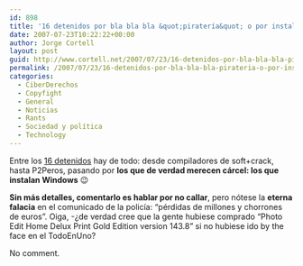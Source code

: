 ```yaml
---
id: 898
title: '16 detenidos por bla bla bla &quot;piraterí­a&quot; o por instalar Windows'
date: 2007-07-23T10:22:22+00:00
author: Jorge Cortell
layout: post
guid: http://www.cortell.net/2007/07/23/16-detenidos-por-bla-bla-bla-pirateria-o-por-instalar-windows/
permalink: /2007/07/23/16-detenidos-por-bla-bla-bla-pirateria-o-por-instalar-windows/
categories:
  - CiberDerechos
  - Copyfight
  - General
  - Noticias
  - Rants
  - Sociedad y polí­tica
  - Technology
---
```

Entre los <a target="_blank" title="Bandaancha" href="http://www.bandaancha.st/weblogart.php?artid=4880">16 detenidos</a> hay de todo: desde compiladores de soft+crack, hasta P2Peros, pasando por **los que de verdad merecen cárcel: los que instalan Windows** 😉

**Sin más detalles, comentarlo es hablar por no callar**, pero nótese la **eterna falacia** en el comunicado de la policí­a: &#8220;pérdidas de millones y chorrones de euros&#8221;. Oiga, -¿de verdad cree que la gente hubiese comprado &#8220;Photo Edit Home Delux Print Gold Edition version 143.8&#8221; si no hubiese ido by the face en el TodoEnUno?

No comment.